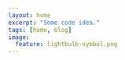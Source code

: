 ```yaml
---
layout: home
excerpt: "Some code idea."
tags: [home, blog]
image:
  feature: lightbulb-symbol.png
---
```

